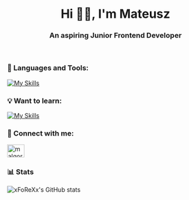 <h1 align="center">Hi 👋🏻, I'm Mateusz</h1>
<h3 align="center">An aspiring Junior Frontend Developer</h3>
&nbsp;

<h3 align="left">🧰 Languages and Tools:</h3>

[![My Skills](https://skillicons.dev/icons?i=html,css,sass,bootstrap,js,git,figma,vscode)](https://skillicons.dev)

<h3 align="left">💡 Want to learn:</h3>

[![My Skills](https://skillicons.dev/icons?i=tailwind,ts,react,nodejs)](https://skillicons.dev)

<h3 align="left">🔗 Connect with me:</h3>
<p align="left">
<a href="https://www.linkedin.com/in/mateusz-garbina-35387123b/" target="blank"><img align="center" src="https://raw.githubusercontent.com/rahuldkjain/github-profile-readme-generator/master/src/images/icons/Social/linked-in-alt.svg" alt="malgorzatakwiecien00" height="30" width="40" /></a>
</p>

### 📊 Stats
![xFoReXx's GitHub stats](https://github-readme-stats.vercel.app/api?username=xFoReXx&show_icons=true&theme=dark&include_all_commits=true)


